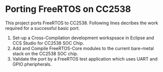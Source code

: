 # Porting FreeRTOS on CC2538

This project ports FreeRTOS to CC2538. Following lines decribes the work required for a successful basic port. 

1. Set-up a Cross-Compilation development workspsace in Eclipse and CCS Studio for CC2538 SOC Chip.
2. Add and Compile FreeRTOS-Core modules to the current bare-metal stack on the CC2538 SOC chip. 
3. Validate the port by a FreeRTOS test application which uses UART and GPIO pheripherals.
